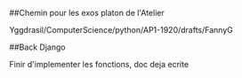 
##Chemin pour les exos platon de l'Atelier  

Yggdrasil/ComputerScience/python/AP1-1920/drafts/FannyG  
  

##Back Django

Finir d'implementer les fonctions, doc deja ecrite  
